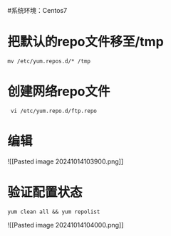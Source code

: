 #系统环境：Centos7 
# 把默认的repo文件移至/tmp

	mv /etc/yum.repos.d/* /tmp
# 创建网络repo文件

	 vi /etc/yum.repo.d/ftp.repo
# 编辑
![[Pasted image 20241014103900.png]]
# 验证配置状态

	yum clean all && yum repolist

![[Pasted image 20241014104000.png]]
